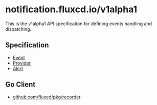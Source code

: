 # notification.fluxcd.io/v1alpha1

This is the v1alpha1 API specification for defining events handling and dispatching.

## Specification

* [Event](event.md)
* [Provider](provider.md)
* [Alert](alert.md)

## Go Client

* [github.com/fluxcd/pkg/recorder](https://github.com/fluxcd/pkg/tree/master/recorder)
